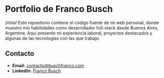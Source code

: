 # Portfolio de Franco Busch

¡Hola! Este repositorio contiene el código fuente de mi web personal, donde muestro mis habilidades como desarrollador full-stack desde Buenos Aires, Argentina. Aquí presento mi experiencia laboral, proyectos destacados y algunas de las tecnologías con las que trabajo.

## Contacto

- **Email:** contacto@buschfranco.com
- **LinkedIn:** [Franco Busch](https://www.linkedin.com/in/franco-busch)
